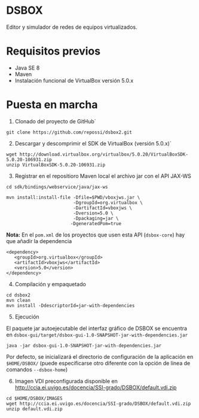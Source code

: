 # DSBOX

Editor y simulador de redes de equipos virtualizados.

# Requisitos previos

- Java SE 8
- Maven
- Instalación funcional de VirtualBox versión 5.0.x


# Puesta en marcha

1. Clonado del proyecto de GitHub`

```
git clone https://github.com/repossi/dsbox2.git
```

2. Descargar y descomprimir el SDK de VirtualBox (versión 5.0.x)`

```
wget http://download.virtualbox.org/virtualbox/5.0.20/VirtualBoxSDK-5.0.20-106931.zip
unzip VirtualBoxSDK-5.0.20-106931.zip
```

3. Registrar en el repositioro Maven local el archivo jar con el API JAX-WS

```
cd sdk/bindings/webservice/java/jax-ws

mvn install:install-file -Dfile=$PWD/vboxjws.jar \
                         -DgroupId=org.virtualbox \ 
                         -DartifactId=vboxjws \
                         -Dversion=5.0 \
                         -Dpackaging=jar \
                        -DgeneratedPom=true

```
**Nota:** En el `pom.xml` de los proyectos que usen esta API (`dsbox-core`) hay que añadir la dependencia 
```
<dependency> 
   <groupId>org.virtualbox</groupId> 
   <artifactId>vboxjws</artifactId> 
   <version>5.0</version> 
</dependency>

```

4. Compilación y empaquetado

  ```
  cd dsbox2
  mvn clean
  mvn install -DdescriptorId=jar-with-dependencies
  ```

5. Ejecución

  El paquete jar autoejecutable del interfaz gráfico de DSBOX se encuentra en `dsbox-gui/target/dsbox-gui-1.0-SNAPSHOT-jar-with-dependencies.jar`

  ```
  java -jar dsbox-gui-1.0-SNAPSHOT-jar-with-dependencies.jar
  ```

  Por defecto, se inicializará el directorio de configuración de la aplicación en `$HOME/DSBOX/` (puede especificarse otro diferente con la opción de línea de comandos `--dsbox-home`)

6. Imagen VDI preconfigurada disponible en <http://ccia.ei.uvigo.es/docencia/SSI-grado/DSBOX/default.vdi.zip>

  ```
  cd $HOME/DSBOX/IMAGES
  wget http://ccia.ei.uvigo.es/docencia/SSI-grado/DSBOX/default.vdi.zip
  unzip default.vdi.zip
  ```
